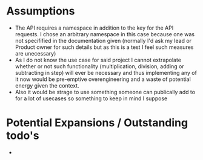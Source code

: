 

# Assumptions
- The API requires a namespace in addition to the key for the API requests. I chose an arbitrary namespace in this case because one was not specifified in the documentation given (normally I'd ask my lead or Product owner for such details but as this is a test I feel such measures are unecessary)
- As I do not know the use case for said project I cannot extrapolate whether or not such functionality (multiplication, division, adding or subtracting in step) will ever be necessary and thus implementing any of it now would be pre-emptive overengineering and a waste of potential energy given the context.
- Also it would be strage to use something someone can publically add to for a lot of usecases so something to keep in mind I suppose

# Potential Expansions / Outstanding todo's
- 
